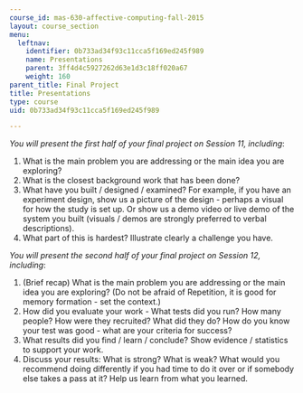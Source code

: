 ```yaml
---
course_id: mas-630-affective-computing-fall-2015
layout: course_section
menu:
  leftnav:
    identifier: 0b733ad34f93c11cca5f169ed245f989
    name: Presentations
    parent: 3ff4d4c5927262d63e1d3c18ff020a67
    weight: 160
parent_title: Final Project
title: Presentations
type: course
uid: 0b733ad34f93c11cca5f169ed245f989

---
```


_You will present the first half of your final project on Session 11, including_:

1.  What is the main problem you are addressing or the main idea you are exploring?
2.  What is the closest background work that has been done?
3.  What have you built / designed / examined? For example, if you have an experiment design, show us a picture of the design - perhaps a visual for how the study is set up. Or show us a demo video or live demo of the system you built (visuals / demos are strongly preferred to verbal descriptions).
4.  What part of this is hardest? Illustrate clearly a challenge you have.

_You will present the second half of your final project on Session 12, including_:

1.  (Brief recap) What is the main problem you are addressing or the main idea you are exploring? (Do not be afraid of Repetition, it is good for memory formation - set the context.)
2.  How did you evaluate your work - What tests did you run? How many people? How were they recruited? What did they do? How do you know your test was good - what are your criteria for success?
3.  What results did you find / learn / conclude? Show evidence / statistics to support your work.
4.  Discuss your results: What is strong? What is weak? What would you recommend doing differently if you had time to do it over or if somebody else takes a pass at it? Help us learn from what you learned.